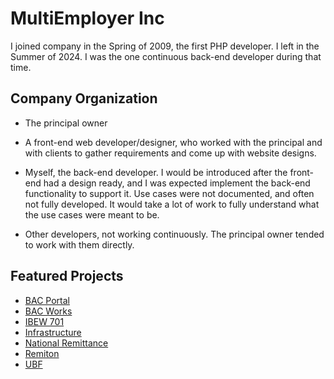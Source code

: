 # MultiEmployer Inc

I joined company in the Spring of 2009, the first PHP developer. I left in the Summer of 2024. I was the one continuous back-end developer during that time.

## Company Organization

- The principal owner

- A front-end web developer/designer, who worked with the principal and with clients to gather requirements and come up with website designs.

- Myself, the back-end developer. I would be introduced after the front-end had a design ready, and I was expected implement the back-end functionality to support it. Use cases were not documented, and often not fully developed. It would take a lot of work to fully understand what the use cases were meant to be.

- Other developers, not working continuously. The principal owner tended to work with them directly.

## Featured Projects

- [BAC Portal](projects/bacportal.md)  
- [BAC Works](projects/bacworks.md)
- [IBEW 701](projects/ibew701.md)
- [Infrastructure](projects/infrastructure.md)
- [National Remittance](projects/natremit.md)
- [Remiton](projects/remiton.md)
- [UBF](projects/ubf.md)
